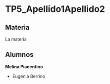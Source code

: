 # TP5_Apellido1Apellido2

## Materia
La materia

## Alumnos
**Melina Piacentino**
* Eugenia Berrino
